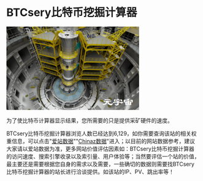 # BTCsery比特币挖掘计算器

![](baaf9eed77bc67be42a02fd2a6e6893.png)

为了使比特币计算器显示结果，您所需要的只是提供采矿硬件的速度。

BTCsery比特币挖掘计算器浏览人数已经达到6,129，如你需要查询该站的相关权重信息，可以点击"[爱站数据](https://1234btc.com/go/?url=aHR0cHM6Ly93d3cuYWl6aGFuLmNvbS9zZW8vYnRjc2Vydi5uZXQ%3D)""[Chinaz数据](https://1234btc.com/go/?url=aHR0cHM6Ly9zZW8uY2hpbmF6LmNvbS8%2FcT1idGNzZXJ2Lm5ldA%3D%3D)"进入；以目前的网站数据参考，建议大家请以爱站数据为准，更多网站价值评估因素如：BTCsery比特币挖掘计算器的访问速度、搜索引擎收录以及索引量、用户体验等；当然要评估一个站的价值，最主要还是需要根据您自身的需求以及需要，一些确切的数据则需要找BTCsery比特币挖掘计算器的站长进行洽谈提供。如该站的IP、PV、跳出率等！

